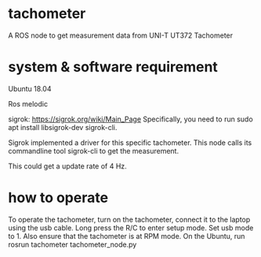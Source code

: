 # tachometer
A ROS node to get measurement data from UNI-T UT372 Tachometer

# system & software requirement
Ubuntu 18.04

Ros melodic

sigrok: https://sigrok.org/wiki/Main_Page Specifically, you need to run sudo apt install libsigrok-dev sigrok-cli.

Sigrok implemented a driver for this specific tachometer. This node calls its commandline tool sigrok-cli to get the measurement.

This could get a update rate of 4 Hz.

# how to operate
To operate the tachometer, turn on the tachometer, connect it to the laptop using the usb cable. Long press the R/C to enter setup mode. Set usb mode to 1. Also ensure that the tachometer is at RPM mode.
On the Ubuntu, run rosrun tachometer tachometer_node.py 
